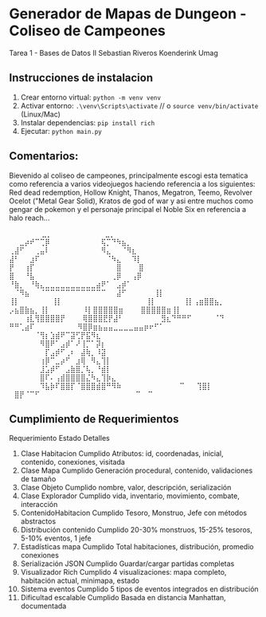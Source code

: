# Generador de Mapas de Dungeon - Coliseo de Campeones

Tarea 1 - Bases de Datos II
Sebastian Riveros Koenderink
Umag

## Instrucciones de instalacion

1. Crear entorno virtual: `python -m venv venv`
2. Activar entorno: `.\venv\Scripts\activate`  // o `source venv/bin/activate` (Linux/Mac)
3. Instalar dependencias: `pip install rich`
4. Ejecutar: `python main.py`

## Comentarios:

Bievenido al coliseo de campeones, principalmente escogi esta tematica como referencia a varios videojuegos
haciendo referencia a los siguientes: Red dead redemption, Hollow Knight, Thanos, Megatron, Teemo, Revolver Ocelot ("Metal Gear Solid), Kratos de god of war y asi entre muchos como gengar de pokemon y el personaje principal el Noble Six en referencia a halo reach...


⠀⠀⠀⠀⠀ ⠀⣀⡀⠀⠀⠀⠀⠀⠀⠀⠀⠀   ⠀⣀⡀⠀⠀⠀⠀⠀⠀
⠀⠀⣀⡴⠞⠉⢉⡿⠀⠀⠀⠀⠀⠀⠀⠀⠀⠀⢯⡉⠙⠳⣦⡀⠀⠀                
⢀⣼⠋⠀⠀⢀⣤⠇⠀⠀⠀⠀⠀⠀⠀⠀⠀⠀⠻⣄⠀⠀⠈⠻⣆⠀
⣼⠃⠀⠀⣰⠏⠀⠀⠀⠀⠀⠀⠀⠀⠀⠀⠀⠀⠀⠈⠳⣄⠀⠀⠹⡇
⡟⠀⠀⢰⡏⠀⠀⠀⠀⠀⠀⠀⠀⠀⠀⠀⠀⠀⠀⠀⠀⣿⠀⠀ ⠀⣿
⣿⠀⠀⠘⣧⠀⠀⠀⠀⠀⠀⠀⠀⠀⠀⠀⠀⠀⠀⠀⢀⡿⠀⠀⢠⡿
⠘⣷⡀⠀⠘⢷⣄⣀⣀⣀⣀⣀⣀⣀⣀⣀⣀⣴⠟⠁⠀⣠⡾⠁
⠀⠈⠻⣦⠀⠀⠈⠉⠉⠉⠉⠉⠉⠉⠉⠉⠉⠉⠉⠀⠀⣼⠋⠀⠀
⠀⠀⠀⢸⡇⠀⠀⠀⠀⠀⠀⠀⠀⠀⠀⠀⠀⠀⠀⠀⠀    ⢸⡇⠀⠀⠀
⠀⠀⠀⢸⡇⠀⠀⠀⠀⠀⠀⠀⠀⠀⠀⠀⠀⠀⠀⠀⠀    ⢸⡇⠀⠀
⠀⠀⠀⢸⡇⢠⣶⣿⣿⣦⡀⠀⠀⠀  ⡠⣦⣿⣷⣦⡀⢸⡇⠀⠀⠀
⠀⠀⠀⠸⡇⣿⣿⣿⣿⣿⣶⠀⠀⠀  ⣿⣿⣿⣿⣿⣶⢸⡇⠀⠀⠀
⠀⠀⠀⢰⣇⢻⣿⣿⣿⣿⡟⠀⠀⠀  ⢿⣿⣿⣿⣟⡟⣼⠃⠀⠀⠀
⠀⠀⠀⠀⣻⣆⠙⠛⠛⠋⠀⠀⠀⠀  ⠈⠙ ⠛⠛⢁⣴⠏⠀⠀⠀⠀
⠀⠀⠀⠀⠻⣿⡿⣶⣦⣤⣤⣀⣀⣀⣀⣤⣤⡶⠖⠋⠁⠀⠀⠀⠀⠀
⠀⠀⠀⠀⠀⠈⢻⡆⣱⣾⠟⠉⣽⢋⡟⣯⠻⣆⠀⠀⠀⠀⠀⠀⠀⠀
⠀⠀⠀⠀⠀⠀⠻⣿⠟⠁⣠⡾⠁⠜⢸⡉⠁⡽⡆⠀⠀⠀⠀⠀⠀⠀
⠀⠀⠀⠀⠀⠀⠀⡏⣠⡾⠋⢀⠆⠀⣼⢷⡀⠸⣽⠀⠀⠀⠀⠀⠀⠀
⠀⠀⠀⠀⠀⠀⢰⡿⠉⣀⡴⠋⠀⣰⢿⠀⠻⣄⢹⡇⠀⠀⠀⠀⠀⠀
⠀⠀⠀⠀⠀⠀⣸⣡⡾⠋⠀⣠⣷⣿⡈⢧⡀⠘⣾⡇⠀⠀⠀⠀⠀⠀
⠀⠀⠀⠀⠀⠀⣿⠏⠄⢠⣾⣿⣿⣿⣿⣌⠳⣄⢹⡷⣄⠀⠀⠀⠀⠀
⠀⠀⠀⠀⠀⠀⠹⣧⡷⠏⣿⣿⡏⠈⣿⣿⣿⣾⣿⠛⠻⠷⠀⠀⠀⠀
⠀⠀⠀⠀⠀⠀⠀⠉⠀ ⠀⢹⣿⡇ ⠀⣿⡟⠈⠉⠋⠀⠀⠀⠀⠀⠀⠀
⠀⠀⠀⠀⠀⠀⠀⠀⠀⠀⠀  ⠉⠀     ⠉⠀⠀⠀⠀⠀⠀⠀⠀⠀⠀⠀




## Cumplimiento de Requerimientos

Requerimiento	Estado	         Detalles
1. Clase Habitacion	           Cumplido	Atributos: id, coordenadas, inicial, contenido, conexiones, visitada
2. Clase Mapa	                 Cumplido	Generación procedural, contenido, validaciones de tamaño
3. Clase Objeto	               Cumplido	nombre, valor, descripción, serialización
4. Clase Explorador	           Cumplido	vida, inventario, movimiento, combate, interacción
5. ContenidoHabitacion	       Cumplido	Tesoro, Monstruo, Jefe con métodos abstractos
6. Distribución contenido	     Cumplido	20-30% monstruos, 15-25% tesoros, 5-10% eventos, 1 jefe
7. Estadísticas mapa	         Cumplido	Total habitaciones, distribución, promedio conexiones
8. Serialización JSON	         Cumplido	Guardar/cargar partidas completas
9. Visualizador Rich	         Cumplido	4 visualizaciones: mapa completo, habitación actual, minimapa, estado
10. Sistema eventos	           Cumplido	5 tipos de eventos integrados en distribución
11. Dificultad escalable	     Cumplido	Basada en distancia Manhattan, documentada




